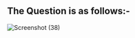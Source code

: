 
## The Question is as follows:-

![Screenshot (38)](https://user-images.githubusercontent.com/44902363/78009335-82650500-735e-11ea-927e-c6281e9d6927.png)
